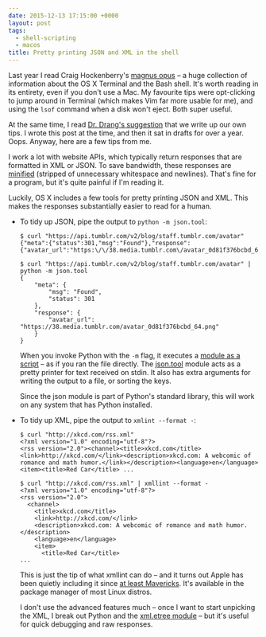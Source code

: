 ```yaml
---
date: 2015-12-13 17:15:00 +0000
layout: post
tags:
  - shell-scripting
  - macos
title: Pretty printing JSON and XML in the shell
---
```


Last year I read Craig Hockenberry's [magnus opus](http://furbo.org/2014/09/03/the-terminal/) – a huge collection of information about the OS X Terminal and the Bash shell.
It's worth reading in its entirety, even if you don't use a Mac.
My favourite tips were opt-clicking to jump around in Terminal (which makes Vim far more usable for me), and using the `lsof` command when a disk won't eject.
Both super useful.

At the same time, I read [Dr. Drang's suggestion](https://leancrew.com/all-this/2014/09/chock-amok/) that we write up our own tips.
I wrote this post at the time, and then it sat in drafts for over a year.
Oops.
Anyway, here are a few tips from me.

I work a lot with website APIs, which typically return responses that are formatted in XML or JSON.
To save bandwidth, these responses are [minified](https://en.wikipedia.org/wiki/Minification_(programming)) (stripped of unnecessary whitespace and newlines).
That's fine for a program, but it's quite painful if I'm reading it.

Luckily, OS X includes a few tools for pretty printing JSON and XML.
This makes the responses substantially easier to read for a human.

*   To tidy up JSON, pipe the output to `python -m json.tool`:

    ```console
    $ curl "https://api.tumblr.com/v2/blog/staff.tumblr.com/avatar"
    {"meta":{"status":301,"msg":"Found"},"response":{"avatar_url":"https:\/\/38.media.tumblr.com\/avatar_0d81f376bcbd_64.png"}}

    $ curl "https://api.tumblr.com/v2/blog/staff.tumblr.com/avatar" | python -m json.tool
    {
        "meta": {
            "msg": "Found",
            "status": 301
        },
        "response": {
            "avatar_url": "https://38.media.tumblr.com/avatar_0d81f376bcbd_64.png"
        }
    }
    ```

    When you invoke Python with the `-m` flag, it executes a [module as a script](https://www.python.org/dev/peps/pep-0338/) – as if you ran the file directly.
    The [json.tool](https://docs.python.org/3.5/library/json.html?highlight=json.tool#module-json.tool) module acts as a pretty printer for text received on stdin.
    It also has extra arguments for writing the output to a file, or sorting the keys.

    Since the json module is part of Python's standard library, this will work on any system that has Python installed.

*   To tidy up XML, pipe the output to `xmlint --format -`:

    ```console
    $ curl "http://xkcd.com/rss.xml"
    <?xml version="1.0" encoding="utf-8"?>
    <rss version="2.0"><channel><title>xkcd.com</title><link>http://xkcd.com/</link><description>xkcd.com: A webcomic of romance and math humor.</link></description><language>en</language><item><title>Red Car</title> ...

    $ curl "http://xkcd.com/rss.xml" | xmllint --format -
    <?xml version="1.0" encoding="utf-8"?>
    <rss version="2.0">
      <channel>
        <title>xkcd.com</title>
        <link>http://xkcd.com/</link>
        <description>xkcd.com: A webcomic of romance and math humor.</description>
        <language>en</language>
        <item>
          <title>Red Car</title>
    ...
    ```

    This is just the tip of what xmllint can do – and it turns out Apple has been quietly including it since [at least Mavericks](https://developer.apple.com/library/mac/documentation/Darwin/Reference/ManPages/man1/xmllint.1.html).
    It's available in the package manager of most Linux distros.

    I don't use the advanced features much – once I want to start unpicking the XML, I break out Python and the [xml.etree module](https://docs.python.org/3.5/library/xml.etree.elementtree.html?highlight=elementtree) – but it's useful for quick debugging and raw responses.
